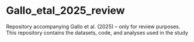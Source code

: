 # Gallo_etal_2025_review
Repository accompanying Gallo et al. (2025) – only for review purposes. This repository contains the datasets, code, and analyses used in the study
